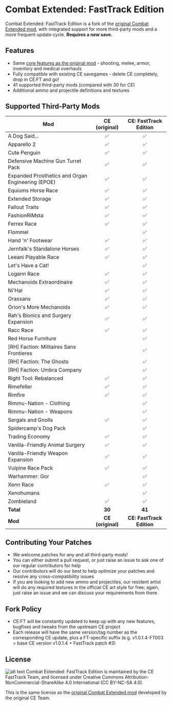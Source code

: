 # Combat Extended: FastTrack Edition
Combat Extended: FastTrack Edition is a fork of the [original Combat Extended mod](https://github.com/NoImageAvailable/CombatExtended/), with integrated support for more third-party mods and a more frequent update cycle. **Requires a new save.**

## Features
- Same [core features as the original mod](https://github.com/NoImageAvailable/CombatExtended/blob/master/README.md) - shooting, melee, armor, inventory and medical overhauls
- Fully compatible with existing CE savegames - delete CE completely, drop in CE:FT and go!
- 41 supported third-party mods (compared with 30 for CE)
- Additional ammo and projectile definitions and textures

## Supported Third-Party Mods
Mod | CE (original) | CE: FastTrack Edition
--- | :---: | :---:
A Dog Said... 										| &#x2705; 	| &#x2705;
Apparello 2 										| &#x2705; 	| &#x2705;
Cute Penguin 										| &#x2705; 	| &#x2705;
Defensive Machine Gun Turret Pack 					| &#x2705; 	| &#x2705;
Expanded Prosthetics and Organ Engineering (EPOE) 	| &#x2705; 	| &#x2705;
Equiums Horse Race 								| &#x2705; 	| &#x2705;
Extended Storage 									| &#x2705; 	| &#x2705;
Fallout Traits 									| &#x2705; 	| &#x2705;
FashionRIMsta 										| &#x2705; 	| &#x2705;
Ferrex Race 										| &#x2705; 	| &#x2705;
Flommel 											|  			| &#x2705;
Hand 'n' Footwear 									| &#x2705; 	| &#x2705;
Jernfalk's Standalone Horses 						| &#x2705; 	| &#x2705;
Leeani Playable Race 								| &#x2705; 	| &#x2705;
Let's Have a Cat! 									|  			| &#x2705;
Logann Race 										| &#x2705; 	| &#x2705;
Mechanoids Extraordinaire 							| &#x2705; 	| &#x2705;
Ni'Hal 											| &#x2705; 	| &#x2705;
Orassans 											| &#x2705; 	| &#x2705;
Orion's More Mechanoids 							| &#x2705; 	| &#x2705;
Rah's Bionics and Surgery Expansion 				| &#x2705; 	| &#x2705;
Racc Race 											| &#x2705; 	| &#x2705;
Red Horse Furniture								|  			| &#x2705;
[RH] Faction: Militaires Sans Frontieres 			|  			| &#x2705;
[RH] Faction: The Ghosts 							|  			| &#x2705;
[RH] Faction: Umbra Company 						|  			| &#x2705;
Right Tool: Rebalanced 							| &#x2705; 	| &#x2705;
Rimefeller 										| &#x2705; 	| &#x2705;
Rimfire 											| &#x2705; 	| &#x2705;
Rimmu-Nation - Clothing 							|  			| &#x2705;
Rimmu-Nation - Weapons 							|  			| &#x2705;
Sergals and Gnolls 								| &#x2705; 	| &#x2705;
Spidercamp's Dog Pack 								|  			| &#x2705;
Trading Economy 									| &#x2705; 	| &#x2705;
Vanilla-Friendly Animal Surgery 					| &#x2705; 	| &#x2705;
Vanilla-Friendly Weapon Expansion 					| &#x2705; 	| &#x2705;
Vulpine Race Pack 									| &#x2705; 	| &#x2705;
Warhammer: Gor 									|  			| &#x2705;
Xenn Race 											| &#x2705; 	| &#x2705;
Xenohumans 										|  			| &#x2705;
Zombieland 										| &#x2705; 	| &#x2705;
**Total** | **30** | **41**
**Mod** | **CE (original)** | **CE: FastTrack Edition**

## Contributing Your Patches
- We welcome patches for any and all third-party mods!
- You can either submit a pull request, or just raise an issue to ask one of our regular contributors for help
- Our contributors will do our best to help optimize your patches and resolve any cross-compatibility issues
- If you are looking to add new ammo and projectiles, our resident artist will do any required textures in the official CE art style for free; again, just raise an issue and we can discuss your requirements from there

## Fork Policy
- CE:FT will be constantly updated to keep up with any new features, bugfixes and tweaks from the upstream CE project
- Each release will have the same version/tag number as the corresponding CE update, plus a FT-specific suffix (e.g. v1.0.1.4-FT003 = base CE version v1.0.1.4 + FastTrack patch #3)

## License
![alt text](https://mirrors.creativecommons.org/presskit/buttons/88x31/png/by-nc-sa.png "Attribution-NonCommercial-ShareAlike 4.0 International (CC BY-NC-SA 4.0)")
Combat Extended: FastTrack Edition is maintained by the CE FastTrack Team, and licensed under Creative Commons Attribution-NonCommercial-ShareAlike 4.0 International (CC BY-NC-SA 4.0).

This is the same license as the [original Combat Extended mod](https://github.com/NoImageAvailable/CombatExtended/) developed by the original CE Team.